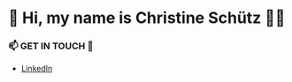 # 👋 Hi, my name is Christine Schütz 👨‍💻

### 📫 GET IN TOUCH :orange_heart:
  * [LinkedIn](https://www.linkedin.com/in/christineschutz/)

